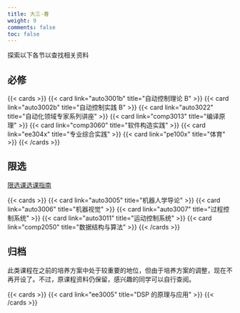 ```yaml
---
title: 大三·春
weight: 9
comments: false
toc: false
---
```

探索以下各节以查找相关资料
## 必修
<!--more-->
{{< cards >}}
{{< card link="auto3001b" title="自动控制理论 B" >}}
{{< card link="auto3002b" title="自动控制实践 B" >}}
{{< card link="auto3022" title="自动化领域专家系列讲座" >}}
{{< card link="comp3013" title="编译原理" >}}
{{< card link="comp3060" title="软件构造实践" >}}
{{< card link="ee304x" title="专业综合实践" >}}
{{< card link="pe100x" title="体育" >}}
{{< /cards >}}
## 限选
[限选课选课指南](https://hoa.moe/blog/distributive-guidance-for-23/)
<!--more-->
{{< cards >}}
{{< card link="auto3005" title="机器人学导论" >}}
{{< card link="auto3006" title="机器视觉" >}}
{{< card link="auto3007" title="过程控制系统" >}}
{{< card link="auto3011" title="运动控制系统" >}}
{{< card link="comp2050" title="数据结构与算法" >}}
{{< /cards >}}
## 归档
此类课程在之前的培养方案中处于较重要的地位，但由于培养方案的调整，现在不再开设了。不过，原课程资料仍保留，感兴趣的同学可以自行查阅。
<!--more-->
{{< cards >}}
{{< card link="ee3005" title="DSP 的原理与应用" >}}
{{< /cards >}}
